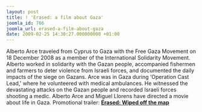 ```yaml
---
layout: post
title: ! 'Erased: a film about Gaza'
joomla_id: 766
joomla_url: erased-a-film-about-gaza
date: 2009-02-25 14:30:27.000000000 +01:00
---
```

Alberto Arce traveled from Cyprus to Gaza with the Free Gaza Movement on 18 December 2008 as a member of the International Solidarity Movement. Alberto worked in solidarity with the Gazan people, accompanied fishermen and farmers to deter violence from Israeli forces, and documented the daily impacts of the siege on Gazans. Arce was in Gaza during ‘Operation Cast Lead,' where he volunteered with medical ambulances. He witnessed the devastating attacks on the Gazan people and recorded Israeli forces shooting a medic. Alberto Arce and Miguel Llorens have directed a movie about life in Gaza. Promotional trailer: <strong><a href="http://www.wipeoffthemap.com./erased_english.html">Erased: Wiped off the map</a></strong>
